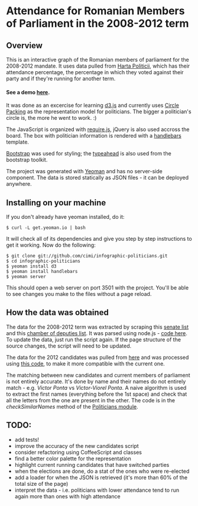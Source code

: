 Attendance for Romanian Members of Parliament in the 2008-2012 term
=======================

## Overview

This is an interactive graph of the Romanian members of parliament for the 2008-2012 mandate. It uses data pulled from [Harta Politicii](http://hartapoliticii.ro/), which has their attendance percentage, the percentage in which they voted against their party and if they're running for another term.

#### See a demo [here](http://improve.ro/sandbox/politicians/).

It was done as an excercise for learning [d3.js](http://d3js.org/) and currently uses [Circle Packing](http://bl.ocks.org/4063530) as the representation model for politicians. The bigger a politician's circle is, the more he went to work. :)

The JavaScript is organized with [require.js](http://requirejs.org/), jQuery is also used accross the board. The box with politician information is rendered with a [handlebars](http://handlebarsjs.com/) template.

[Bootstrap](http://twitter.github.com/bootstrap/) was used for styling; the [typeahead](http://twitter.github.com/bootstrap/javascript.html#typeahead) is also used from the bootstrap toolkit.

The project was generated with [Yeoman](http://yeoman.io/) and has no server-side component. The data is stored statically as JSON files - it can be deployed anywhere.

## Installing on your machine

If you don't already have yeoman installed, do it:

````
$ curl -L get.yeoman.io | bash
````

It will check all of its dependencies and give you step by step instructions to get it working. Now do the following:

````
$ git clone git://github.com/cimi/infographic-politicians.git
$ cd infographic-politicians
$ yeoman install d3
$ yeoman install handlebars
$ yeoman server
````

This should open a web server on port 3501 with the project. You'll be able to see changes you make to the files without a page reload.


## How the data was obtained

The data for the 2008-2012 term was extracted by scraping this [senate list](http://hartapoliticii.ro/?c=senat+2009&cid=12&sid=1) and this [chamber of deputies list](http://hartapoliticii.ro/?c=camera+deputatilor+2009&cid=11&sid=1). It was parsed using node.js - [code here](https://github.com/cimi/infographic-politicians/blob/master/get-data.js). To update the data, just run the script again. If the page structure of the source changes, the script will need to be updated.

The data for the 2012 candidates was pulled from [here](https://github.com/pistruiatul/hartapoliticii/blob/master/www/hp-scripts/candidates_2012_bec.json) and was processed using [this code](https://github.com/cimi/infographic-politicians/blob/master/process-new-candidates.js), to make it more compatible with the current one.

The matching between new candidates and current members of parliament is not entirely accurate. It's done by name and their names do not entirely match - e.g. _Victor Ponta_ vs _Victor-Viorel Ponta_. A naive algorithm is used to extract the first names (everything before the 1st space) and check that all the letters from the one are present in the other. The code is in the _checkSimilarNames_ method of the [Politicians module](https://github.com/cimi/infographic-politicians/blob/master/app/scripts/politicians.js#L99).

## TODO:
* add tests!
* improve the accuracy of the new candidates script
* consider refactoring using CoffeeScript and classes
* find a better color palette for the representation
* highlight current running candidates that have switched parties
* when the elections are done, do a stat of the ones who were re-elected
* add a loader for when the JSON is retrieved (it's more than 60% of the total size of the page)
* interpret the data - i.e. politicians with lower attendance tend to run again more than ones with high attendance
